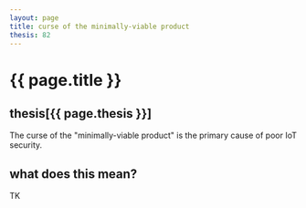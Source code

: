 ```yaml
---
layout: page
title: curse of the minimally-viable product
thesis: 82
---
```


<h1 id="html">{{ page.title }}</h1>

<h2 id="html">thesis[{{ page.thesis }}]</h2>

The curse of the "minimally-viable product" is the primary cause of poor IoT security.

<h2 id="html">what does this mean?</h2>

TK

